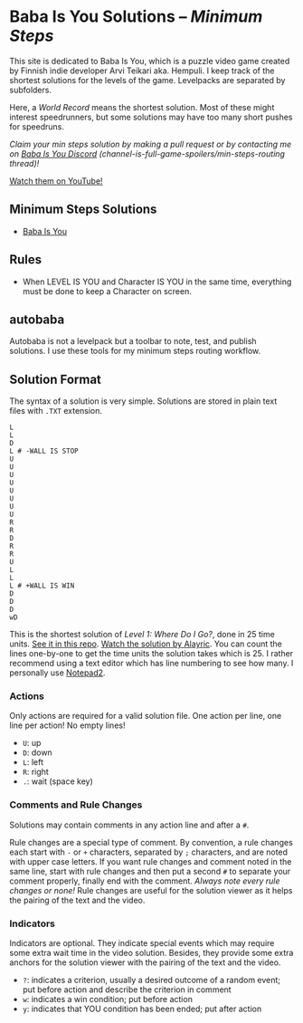 ﻿Baba Is You Solutions – *Minimum Steps*
=======================================

This site is dedicated to Baba Is You, which is a puzzle video game created by Finnish indie developer Arvi Teikari aka. Hempuli.
I keep track of the shortest solutions for the levels of the game.
Levelpacks are separated by subfolders.

Here, a *World Record* means the shortest solution. 
Most of these might interest speedrunners, but some solutions may have too many short pushes for speedruns.

*Claim your min steps solution by making a pull request or by contacting me on [Baba Is You Discord](https://discord.com/invite/GGbUUse) (channel-is-full-game-spoilers/min-steps-routing thread)!*

[Watch them on YouTube!](https://youtube.com/playlist?list=PL2Qu4Gqa0Mog2g3XkWth-2RD7787K4rj5)

Minimum Steps Solutions
-----------------------

* [Baba Is You](https://github.com/SzieberthAdam/baba-is-you-solutions/tree/master/BABA%20IS%20YOU)


Rules
-----

* When LEVEL IS YOU and Character IS YOU in the same time, everything must be done to keep a Character on screen.


autobaba
--------

Autobaba is not a levelpack but a toolbar to note, test, and publish solutions.
I use these tools for my minimum steps routing workflow.


Solution Format
---------------

The syntax of a solution is very simple.
Solutions are stored in plain text files with `.TXT` extension.

```
L
L
D
L # -WALL IS STOP
U
U
U
U
U
U
U
U
R
R
D
R
R
U
L
L
L # +WALL IS WIN
D
D
D
wD
```

This is the shortest solution of *Level 1: Where Do I Go?*, done in 25 time units.
[See it in this repo](https://github.com/SzieberthAdam/baba-is-you-solutions/blob/master/BABA%20IS%20YOU/solutions/Level-1%2C%20Where%20Do%20I%20Go(q)%2C%2025.txt).
[Watch the solution by Alayric](https://youtu.be/42OOvZxvH6k).
You can count the lines one-by-one to get the time units the solution takes which is 25.
I rather recommend using a text editor which has line numbering to see how many.
I personally use [Notepad2](https://www.flos-freeware.ch/notepad2.html).

### Actions

Only actions are required for a valid solution file. One action per line, one line per action! No empty lines!

* `U`: up
* `D`: down
* `L`: left
* `R`: right
* `.`: wait (space key)

### Comments and Rule Changes

Solutions may contain comments in any action line and after a `#`.

Rule changes are a special type of comment.
By convention, a rule changes each start with `-` or `+` characters, separated by `;` characters, and are noted with upper case letters.
If you want rule changes and comment noted in the same line, start with rule changes and then put a second `#` to separate your comment properly, finally end with the comment.
*Always note every rule changes or none!*
Rule changes are useful for the solution viewer as it helps the pairing of the text and the video.

### Indicators

Indicators are optional.
They indicate special events which may require some extra wait time in the video solution.
Besides, they provide some extra anchors for the solution viewer with the pairing of the text and the video.

* `?`: indicates a criterion, usually a desired outcome of a random event; put before action and describe the criterion in comment
* `w`: indicates a win condition; put before action
* `y`: indicates that YOU condition has been ended; put after action
